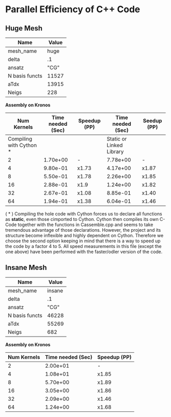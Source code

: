 Parallel Efficiency of C++ Code
===============================

Huge Mesh 
------
|Name  |Value |
|---|---|
|mesh_name|huge|
|delta| .1|
|ansatz | "CG"|
|N basis functs| 11527|
|aTdx|  13915|
|Neigs|  228|

**Assembly on Kronos**

|Num Kernels                 | Time needed (Sec) | Speedup (PP)  | Time needed (Sec)| Seedup (PP)|
|---                    |---                |----           | --- | --- |
| Compiling with Cython *|  |           | Static or Linked Library| |
|2      |   1.70e+00    |     -          |     7.78e+00     | -  | 
|4      |   9.80e-01    |     x1.73      |     4.17e+00     | x1.87  |
|8      |   5.50e-01    |     x1.78      |     2.26e+00     | x1.85  |
|16     |   2.88e-01    |     x1.9       |     1.24e+00     | x1.82  |
|32     |   2.67e-01    |     x1.08      |     8.85e-01     | x1.40  |
|64     |   1.94e-01    |     x1.38      |     6.04e-01     | x1.46  |

( * )  Compiling the hole code with Cython forces us to declare all functions as **static**, even those cimported
to Cython. Cython then compiles its own C-Code together with the functions in Cassemble.cpp and seems to take tremendous
advantage of those declarations. However, the project and its structure become inflexible and highly dependent on Cython. 
Therefore we choose the second option keeping in mind that there is a way to speed up the code by a factor 4 to 5.
All speed measurements in this file (except the one above) have been performed with the faster/odler version of the code.


Insane Mesh 
------
|Name  |Value |
|---|---|
|mesh_name|insane|
|delta| .1|
|ansatz | "CG"|
|N basis functs| 46228|
|aTdx|  55269|
|Neigs|  682|

**Assembly on Kronos**

|Num Kernels                 | Time needed (Sec) | Speedup (PP)  |
|---                    |---                |----           |
|2      |   2.00e+01    |     -      |
|4      |   1.08e+01    |     x1.85     |
|8      |   5.70e+00    |     x1.89    |
|16     |   3.05e+00    |     x1.86      |
|32     |   2.09e+00    |     x1.46     |
|64     |   1.24e+00    |     x1.68      |
